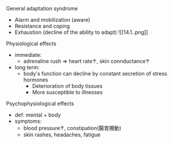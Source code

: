 
General adaptation syndrome
- Alarm and mobilization (aware)
- Resistance and coping
- Exhaustion (decline of the ability to adapt)
![[14.1..png]]

Physiological effects
- immediate:
	- adrenaline rush
	  => heart rate↑, skin connductance↑
- long term:
	- body's function can decline by 
	  constant secretion of stress hormones
	   - Deterioration of body tissues
	   - More susceptible to illnesses

Psychophysiological effects
- def: mental + body
- symptoms:
	- blood pressure↑, constipation(腸胃攪動)
	- skin rashes, headaches, fatigue